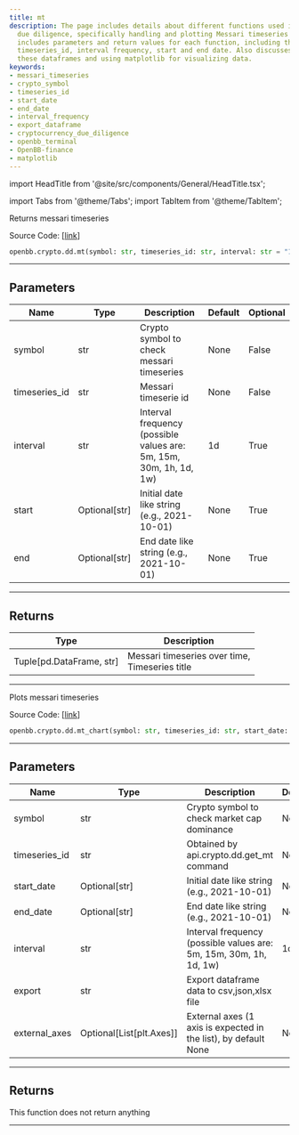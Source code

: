 ```yaml
---
title: mt
description: The page includes details about different functions used in cryptocurrency
  due diligence, specifically handling and plotting Messari timeseries data. This
  includes parameters and return values for each function, including the crypto symbol,
  timeseries_id, interval frequency, start and end date. Also discusses exporting
  these dataframes and using matplotlib for visualizing data.
keywords:
- messari_timeseries
- crypto_symbol
- timeseries_id
- start_date
- end_date
- interval_frequency
- export_dataframe
- cryptocurrency_due_diligence
- openbb_terminal
- OpenBB-finance
- matplotlib
---
```


import HeadTitle from '@site/src/components/General/HeadTitle.tsx';

<HeadTitle title="crypto.dd.mt - Reference | OpenBB SDK Docs" />

import Tabs from '@theme/Tabs';
import TabItem from '@theme/TabItem';

<Tabs>
<TabItem value="model" label="Model" default>

Returns messari timeseries

Source Code: [[link](https://github.com/OpenBB-finance/OpenBB/tree/main/openbb_terminal/cryptocurrency/due_diligence/messari_model.py#L124)]

```python
openbb.crypto.dd.mt(symbol: str, timeseries_id: str, interval: str = "1d", start_date: Optional[str] = None, end_date: Optional[str] = None)
```

---

## Parameters

| Name | Type | Description | Default | Optional |
| ---- | ---- | ----------- | ------- | -------- |
| symbol | str | Crypto symbol to check messari timeseries | None | False |
| timeseries_id | str | Messari timeserie id | None | False |
| interval | str | Interval frequency (possible values are: 5m, 15m, 30m, 1h, 1d, 1w) | 1d | True |
| start | Optional[str] | Initial date like string (e.g., 2021-10-01) | None | True |
| end | Optional[str] | End date like string (e.g., 2021-10-01) | None | True |


---

## Returns

| Type | Description |
| ---- | ----------- |
| Tuple[pd.DataFrame, str] | Messari timeseries over time,<br/>Timeseries title |
---

</TabItem>
<TabItem value="view" label="Chart">

Plots messari timeseries

Source Code: [[link](https://github.com/OpenBB-finance/OpenBB/tree/main/openbb_terminal/cryptocurrency/due_diligence/messari_view.py#L103)]

```python
openbb.crypto.dd.mt_chart(symbol: str, timeseries_id: str, start_date: Optional[str] = None, end_date: Optional[str] = None, interval: str = "1d", export: str = "", external_axes: Optional[List[matplotlib.axes._axes.Axes]] = None)
```

---

## Parameters

| Name | Type | Description | Default | Optional |
| ---- | ---- | ----------- | ------- | -------- |
| symbol | str | Crypto symbol to check market cap dominance | None | False |
| timeseries_id | str | Obtained by api.crypto.dd.get_mt command | None | False |
| start_date | Optional[str] | Initial date like string (e.g., 2021-10-01) | None | True |
| end_date | Optional[str] | End date like string (e.g., 2021-10-01) | None | True |
| interval | str | Interval frequency (possible values are: 5m, 15m, 30m, 1h, 1d, 1w) | 1d | True |
| export | str | Export dataframe data to csv,json,xlsx file |  | True |
| external_axes | Optional[List[plt.Axes]] | External axes (1 axis is expected in the list), by default None | None | True |


---

## Returns

This function does not return anything

---

</TabItem>
</Tabs>

